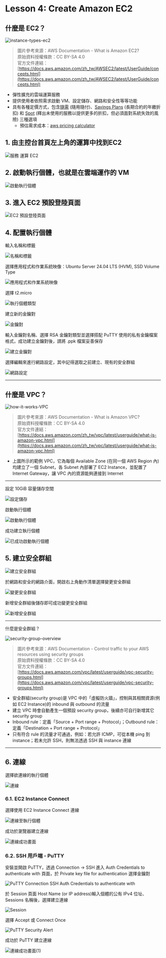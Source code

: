 # Lesson 4: Create Amazon EC2

## 什麼是 EC2？

![instance-types-ec2](https://github.com/user-attachments/assets/6f5a43d0-43f9-4c24-b42f-0c3c6644898a)
> 圖片參考來源：AWS Documentation - What is Amazon EC2?  
> 原始資料授權條款：CC BY-SA 4.0  
> 官方文件連結：[https://docs.aws.amazon.com/zh_tw/AWSEC2/latest/UserGuide/concepts.html](https://docs.aws.amazon.com/zh_tw/AWSEC2/latest/UserGuide/concepts.html)

* 彈性擴充的雲端運算服務
* 提供使用者依照需求啟動 VM、設定儲存、網路和安全性等等功能
* 具有各種定價方式，包含[隨需](https://aws.amazon.com/tw/ec2/pricing/on-demand/) (隨用隨付)、[Savings Plans](https://aws.amazon.com/tw/savingsplans/compute-pricing/) (長期合約的年繳折扣) 和 [Spot](https://aws.amazon.com/tw/ec2/spot/pricing/) (釋出未使用的服務以提供更多的折扣，但必須面對系統失效的風險) 三種選項
  * 預估需求成本：[aws pricing calculator](https://calculator.aws/#/)

## 1. 由主控台首頁左上角的運算中找到EC2

![服務 運算 EC2](https://github.com/user-attachments/assets/1b64d438-d38c-4862-9c1f-e349e245f560)

## 2. 啟動執行個體，也就是在雲端運作的 VM

![啟動執行個體](https://github.com/user-attachments/assets/b458b89a-d2f3-4416-b329-23a1321b15d7)

## 3. 進入 EC2 預設登陸頁面

![EC2 預設登陸頁面](https://github.com/user-attachments/assets/7dd1e5da-a113-475a-9fdd-715f720c9920)

## 4. 配置執行個體

輸入名稱和標籤

![名稱和標籤](https://github.com/user-attachments/assets/5f29e5ad-b8bc-44c7-9c55-454594ceeb1c)

選擇應用程式和作業系統映像：Ubuntu Server 24.04 LTS (HVM), SSD Volume Type

![應用程式和作業系統映像](https://github.com/user-attachments/assets/9149f419-82e8-49b7-a69e-3622a0ba3fb2)

選擇 t2.micro

![執行個體類型](https://github.com/user-attachments/assets/be0861da-f14f-4850-addd-4fe9dbcfae31)

建立新的金鑰對

![金鑰對](https://github.com/user-attachments/assets/85ab28b5-d150-4024-81f4-4aa229362265)

輸入金鑰對名稱、選擇 RSA 金鑰對類型並選擇搭配 PuTTY 使用的私有金鑰檔案格式，成功建立金鑰對後，請將 .ppk 檔案妥善保存

![建立金鑰對](https://github.com/user-attachments/assets/d6280f70-86be-4d0c-a25e-3e7f7af1ef02)

選擇編輯來進行網路設定，其中記得選取之前建立、現有的安全群組

![網路設定](https://github.com/user-attachments/assets/f27ab17f-8b20-44f8-b751-6d7bf6c3d380)

---

## 什麼是 VPC？

![how-it-works-VPC](https://github.com/user-attachments/assets/f0b8f5e6-67f0-4ca5-9765-e95168e64f45)
> 圖片參考來源：AWS Documentation - What is Amazon VPC?  
> 原始資料授權條款：CC BY-SA 4.0  
> 官方文件連結：[https://docs.aws.amazon.com/zh_tw/vpc/latest/userguide/what-is-amazon-vpc.html](https://docs.aws.amazon.com/zh_tw/vpc/latest/userguide/what-is-amazon-vpc.html)  

* 上圖所示的範例 VPC，它為每個 Available Zone (在同一個 AWS Region 內) 均建立了一個 Subnet，各 Subnet 內部署了 EC2 Instance，並配置了 Internet Gateway，讓 VPC 內的資源能夠連接到 Internet

---

設定 10GiB 容量儲存空間

![設定儲存](https://github.com/user-attachments/assets/939e578e-218e-48cd-86db-5fdc7fb468ac)

啟動執行個體

![啟動執行個體](https://github.com/user-attachments/assets/54f94d45-9653-478a-b42a-c7e2597ca4ae)

成功建立執行個體

![已成功啟動執行個體](https://github.com/user-attachments/assets/28fed2de-d461-470a-8bc3-527d30915ec7)

## 5. 建立安全群組

![建立安全群組](https://github.com/user-attachments/assets/35cbfcea-41e7-42e1-9482-bb13e994563d)

於網路和安全的網路介面，開啟右上角動作清單選擇變更安全群組

![變更安全群組](https://github.com/user-attachments/assets/4e875ff0-f023-4024-bbce-3dc853398a91)

新增安全群組後儲存即可成功變更安全群組

![新增安全群組](https://github.com/user-attachments/assets/244defd7-006a-4827-9316-ad807b26bebf)

---

什麼是安全群組？

![security-group-overview](https://github.com/user-attachments/assets/cd86a576-0b9d-403a-8cbe-8a88bf8ef4f1)

> 圖片參考來源：AWS Documentation - Control traffic to your AWS resources using security groups  
> 原始資料授權條款：CC BY-SA 4.0  
> 官方文件連結：[https://docs.aws.amazon.com/vpc/latest/userguide/vpc-security-groups.html](https://docs.aws.amazon.com/vpc/latest/userguide/vpc-security-groups.html)  

* 安全群組(security group)是 VPC 中的「虛擬防火牆」，控制與其相關資源(例如 EC2 Instance)的 inbound 與 outbound 的流量
* 建立 VPC 時會自動產生一個預設 security group，後續亦可自行新增其它 security group  
* Inbound rule：定義「Source + Port range + Protocol」；Outbound rule：定義「Destination + Port range + Protocol」
* 只有符合 rule 的流量才可通過，例如：若允許 ICMP，可從本機 ping 到 instance；若未允許 SSH，則無法透過 SSH 與 instance 連線  

---

## 6. 連線

選擇欲連線的執行個體

![連線](https://github.com/user-attachments/assets/456538c3-829b-4886-b370-174c542aed81)

### 6.1. EC2 Instance Connect

選擇使用 EC2 Instance Connect 連線

![連線至執行個體](https://github.com/user-attachments/assets/0c5580b3-eca4-4c2a-951d-4f6fdea80f3e)

成功於瀏覽器建立連線

![連線成功畫面](https://github.com/user-attachments/assets/b14f3b94-5453-4767-b155-526e8dcefffe)

### 6.2. SSH 用戶端 - PuTTY

安裝並開啟 PuTTY，透過 Connection -> SSH 進入 Auth Credentials to authenticate with 頁面，於 Private key file for authentication 選擇金鑰對

![PuTTY Connection SSH Auth Credentials to authenticate with](https://github.com/user-attachments/assets/501d6b48-223b-4339-9b6d-9b9b90b7da60)

於 Session 頁面 Host Name (or IP address)輸入個體的公有 IPv4 位址、Sessions 名稱後，選擇建立連線

![Session](https://github.com/user-attachments/assets/5704043d-3d75-4c05-9c01-2c0bafab33e5)

選擇 Accept 或 Connect Once

![PuTTY Security Alert](https://github.com/user-attachments/assets/edc46371-82fe-4183-b25d-4301630277b8)

成功於 PuTTY 建立連線

![連線成功畫面(1)](https://github.com/user-attachments/assets/90a2bc0a-490b-40c3-b304-8a2199b5b614)

